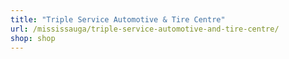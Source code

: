 ```yaml
---
title: "Triple Service Automotive & Tire Centre"
url: /mississauga/triple-service-automotive-and-tire-centre/
shop: shop
---
```

